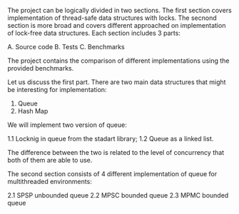 
The project can be logically divided in two sections. The first section covers implementation of thread-safe data structures with locks. The secnond section is more broad and covers different approached on implementation of lock-free data structures. Each section includes 3 parts:

A. Source code
B. Tests
C. Benchmarks

The project contains the comparison of different implementations using the provided benchmarks.

Let us discuss the first part. There are two main data structures that might be interesting for implementation:

1. Queue
2. Hash Map

We will implement two version of queue: 

1.1 Locknig in queue from the stadart library;
1.2 Queue as a linked list.

The difference between the two is related to the level of concurrency that both of them are able to use.

The second section consists of 4 different implementation of queue for multithreaded environments:

2.1 SPSP unbounded queue
2.2 MPSC bounded queue
2.3 MPMC bounded queue


